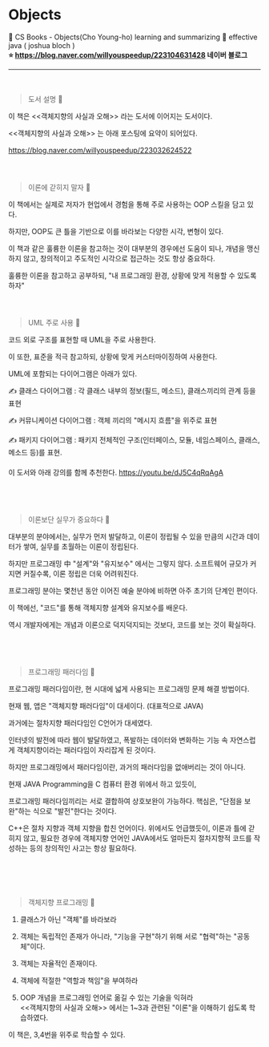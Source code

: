 # Objects
🔖 CS Books - Objects(Cho Young-ho) learning and summarizing
📗 effective java  ( joshua bloch )   
**⭐ https://blog.naver.com/willyouspeedup/223104631428 네이버 블로그**
　   
 ***    
 　     
> 도서 설명  💬    

이 책은 <<객체지향의 사실과 오해>> 라는 도서에 이어지는 도서이다.

<<객체지향의 사실과 오해>> 는 아래 포스팅에 요약이 되어있다.

https://blog.naver.com/willyouspeedup/223032624522
　   
　   
　   
> 이론에 갇히지 말자 💬    

이 책에서는 실제로 저자가 현업에서 경험을 통해 주로 사용하는 OOP 스킬을 담고 있다.

하지만, OOP도 큰 틀을 기반으로 이를 바라보는 다양한 시각, 변형이 있다.

이 책과 같은 훌륭한 이론을 참고하는 것이 대부분의 경우에선 도움이 되나, 개념을 맹신하지 않고, 창의적이고 주도적인 시각으로 접근하는 것도 항상 중요하다.

훌륭한 이론을 참고하고 공부하되, "내 프로그래밍 환경, 상황에 맞게 적용할 수 있도록 하자"
　   
　   
　    
> UML 주로 사용 💬    

코드 외로 구조를 표현할 때 UML을 주로 사용한다.

이 또한, 표준을 적극 참고하되, 상황에 맞게 커스터마이징하여 사용한다.

UML에 포함되는 다이어그램은 아래가 있다.

✍️ 클래스 다이어그램 : 각 클래스 내부의 정보(필드, 메소드), 클래스끼리의 관계 등을 표현

✍️ 커뮤니케이션 다이어그램 : 객체 끼리의 "메시지 흐름"을 위주로 표현

✍️ 패키지 다이어그램 : 패키지 전체적인 구조(인터페이스, 모듈, 네임스페이스, 클래스, 메소드 등)를 표현.   
　   
이 도서와 아래 강의를 함께 추천한다.
https://youtu.be/dJ5C4qRqAgA
　   
　   
　   
　    
> 이론보단 실무가 중요하다 💬  

대부분의 분야에서는, 실무가 먼저 발달하고, 이론이 정립될 수 있을 만큼의 시간과 데이터가 쌓여, 실무를 초월하는 이론이 정립된다.

하지만 프로그래밍 中 "설계"와 "유지보수" 에서는 그렇지 않다. 소프트웨어 규모가 커지면 커질수록, 이론 정립은 더욱 어려워진다.

프로그래밍 분야는 몇천년 동안 이어진 예술 분야에 비하면 아주 초기의 단계인 편이다.

이 책에선, "코드"를 통해 객체지향 설계와 유지보수를 배운다.

역시 개발자에게는 개념과 이론으로 덕지덕지되는 것보다, 코드를 보는 것이 확실하다.
　   
　   
　    
> 프로그래밍 패러다임 💬

프로그래밍 패러다임이란, 현 시대에 넓게 사용되는 프로그래밍 문제 해결 방법이다.

현재 웹, 앱은 "객체지향 패러다임"이 대세이다. (대표적으로 JAVA)

과거에는 절차지향 패러다임인 C언어가 대세였다.

인터넷의 발전에 따라 웹이 발달하였고, 폭발하는 데이터와 변화하는 기능 속 자연스럽게 객체지향이라는 패러다임이 자리잡게 된 것이다.

하지만 프로그래밍에서 패러다임이란, 과거의 패러다임을 없애버리는 것이 아니다.

현재 JAVA Programming을 C 컴퓨터 환경 위에서 하고 있듯이,

프로그래밍 패러다임끼리는 서로 결합하여 상호보완이 가능하다. 핵심은, "단점을 보완"하는 식으로 "발전"한다는 것이다.

C++은 절차 지향과 객체 지향을 합친 언어이다. 위에서도 언급했듯이, 이론과 틀에 갇히지 않고, 필요한 경우에 객체지향 언어인 JAVA에서도 얼마든지 절차지향적 코드를 작성하는 등의 창의적인 사고는 항상 필요하다.

　   
　   
　    
> 객체지향 프로그래밍 💬
1. 클래스가 아닌 "객체"를 바라보라

2. 객체는 독립적인 존재가 아니라, "기능을 구현"하기 위해 서로 "협력"하는 "공동체"이다.

3. 객체는 자율적인 존재이다.

4. 객체에 적절한 "역할과 책임"을 부여하라

5. OOP 개념을 프로그래밍 언어로 옮길 수 있는 기술을 익혀라
　   
<<객체지향의 사실과 오해>> 에서는 1~3과 관련된 "이론"을 이해하기 쉽도록 학습하였다.

이 책은, 3,4번을 위주로 학습할 수 있다.

